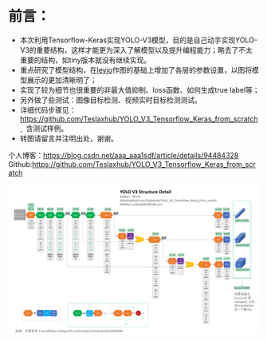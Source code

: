 # 前言：

+ 本次利用Tensorflow-Keras实现YOLO-V3模型，目的是自己动手实现YOLO-V3的重要结构，这样才能更为深入了解模型以及提升编程能力；略去了不太重要的结构，如tiny版本就没有继续实现。
+ 重点研究了模型结构，在[levio](https://blog.csdn.net/leviopku/article/details/82660381)作图的基础上增加了各层的参数设置，以图将模型展示的更加清晰明了；
+ 实现了较为细节也很重要的非最大值抑制、loss函数、如何生成true label等；
+ 另外做了些测试：图像目标检测、视频实时目标检测测试。
+ 详细代码步骤见：https://github.com/Teslaxhub/YOLO_V3_Tensorflow_Keras_from_scratch   含测试样例。
+ 转图请留言并注明出处，谢谢。

个人博客：https://blog.csdn.net/aaa_aaa1sdf/article/details/94484328
Github:https://github.com/Teslaxhub/YOLO_V3_Tensorflow_Keras_from_scratch

<img src="readme_pic/YOLO_V3_Structure.png" style="width:1000px;height:100;">